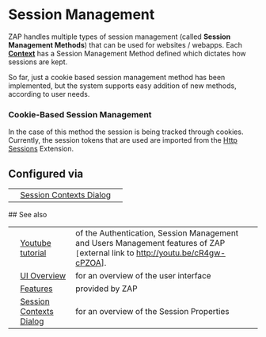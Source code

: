 # Session Management

ZAP handles multiple types of session management (called **Session Management Methods**) that can be used
for websites / webapps. Each **[Context](HelpStartConceptsContexts)** has a Session Management Method defined which dictates how sessions are kept.

So far, just a cookie based session management method has been implemented, but the system supports easy
addition of new methods, according to user needs.
### Cookie-Based Session Management

In the case of this method the session is being tracked through cookies. Currently, the session tokens
that are used are imported from the [Http Sessions](HelpStartConceptsHttpsessions) Extension.
## Configured via
<table>
<tr><td></td><td><a href='HelpUiDialogsSessionContexts#sm'>Session Contexts Dialog</a></td><td></td></tr>
</table>
## See also
<table>
<tr><td></td><td><a href='http://youtu.be/cR4gw-cPZOA'>Youtube tutorial</a></td><td>of the Authentication, Session Management and Users Management features of ZAP <code>[</code>external link to <a href='http://youtu.be/cR4gw-cPZOA'>http://youtu.be/cR4gw-cPZOA</a>].</td></tr>
<tr><td></td><td><a href='HelpUiOverview'>UI Overview</a></td><td>for an overview of the user interface</td></tr>
<tr><td></td><td><a href='HelpStartConceptsConcepts'>Features</a></td><td>provided by ZAP</td></tr>
<tr><td></td><td><a href='HelpUiDialogsSessionContexts'>Session Contexts Dialog</a></td><td>for an overview of the Session Properties</td></tr>
</table>